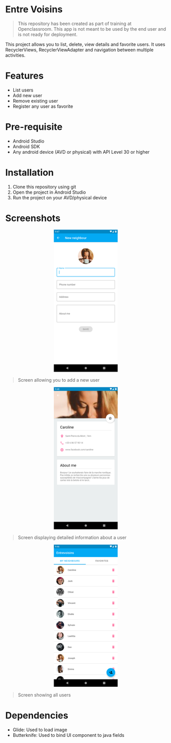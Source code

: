 # Entre Voisins

> This repository has been created as part of training at Openclassroom. This app is not meant to be
> used by the end user and is not ready for deployment.

This project allows you to list, delete, view details and favorite users. It uses RecyclerViews,
RecyclerViewAdapter and navigation between multiple activities.

# Features

- List users
- Add new user
- Remove existing user
- Register any user as favorite

# Pre-requisite

- Android Studio
- Android SDK
- Any android device (AVD or physical) with API Level 30 or higher

# Installation

1. Clone this repository using git
2. Open the project in Android Studio
3. Run the project on your AVD/physical device

# Screenshots

<center>
<img src=".github\images\add-user.png" alt="drawing" width="200"/>
</center>

> Screen allowing you to add a new user

<center>
<img src=".github\images\user-details.png" alt="drawing" width="200"/>
</center>

> Screen displaying detailed information about a user

<center>
<img src=".github\images\user-list.png" alt="drawing" width="200"/>
</center>

> Screen showing all users

# Dependencies
- Glide: Used to load image
- Butterknife: Used to bind UI component to java fields